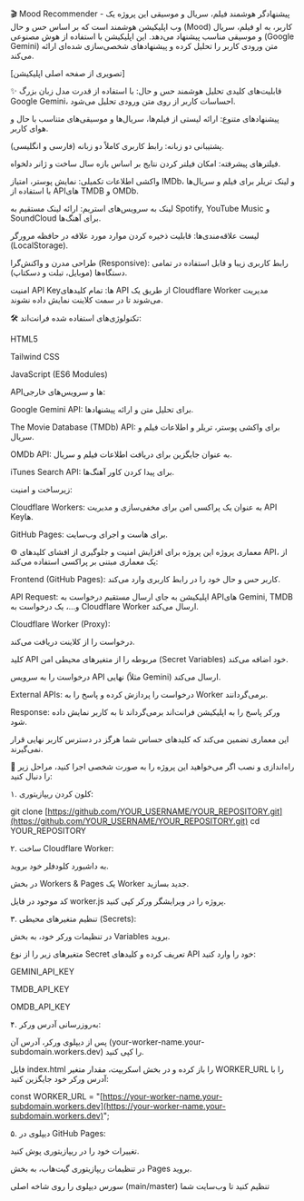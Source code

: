 🎬 Mood Recommender - پیشنهادگر هوشمند فیلم، سریال و موسیقی
این پروژه یک وب اپلیکیشن هوشمند است که بر اساس حس و حال (Mood) کاربر، به او فیلم، سریال و موسیقی مناسب پیشنهاد می‌دهد. این اپلیکیشن با استفاده از هوش مصنوعی (Google Gemini) متن ورودی کاربر را تحلیل کرده و پیشنهادهای شخصی‌سازی شده‌ای ارائه می‌کند.

[تصویری از صفحه اصلی اپلیکیشن]

✨ قابلیت‌های کلیدی
تحلیل هوشمند حس و حال: با استفاده از قدرت مدل زبان بزرگ Google Gemini، احساسات کاربر از روی متن ورودی تحلیل می‌شود.

پیشنهادهای متنوع: ارائه لیستی از فیلم‌ها، سریال‌ها و موسیقی‌های متناسب با حال و هوای کاربر.

پشتیبانی دو زبانه: رابط کاربری کاملاً دو زبانه (فارسی و انگلیسی).

فیلترهای پیشرفته: امکان فیلتر کردن نتایج بر اساس بازه سال ساخت و ژانر دلخواه.

واکشی اطلاعات تکمیلی: نمایش پوستر، امتیاز IMDb، و لینک تریلر برای فیلم و سریال‌ها با استفاده از APIهای TMDB و OMDb.

لینک به سرویس‌های استریم: ارائه لینک مستقیم به Spotify, YouTube Music و SoundCloud برای آهنگ‌ها.

لیست علاقه‌مندی‌ها: قابلیت ذخیره کردن موارد مورد علاقه در حافظه مرورگر (LocalStorage).

طراحی مدرن و واکنش‌گرا (Responsive): رابط کاربری زیبا و قابل استفاده در تمامی دستگاه‌ها (موبایل، تبلت و دسکتاپ).

امنیت API Keyها: تمام کلیدهای API از طریق یک Cloudflare Worker مدیریت می‌شوند تا در سمت کلاینت نمایش داده نشوند.

🛠️ تکنولوژی‌های استفاده شده
فرانت‌اند:

HTML5

Tailwind CSS

JavaScript (ES6 Modules)

APIها و سرویس‌های خارجی:

Google Gemini API: برای تحلیل متن و ارائه پیشنهادها.

The Movie Database (TMDb) API: برای واکشی پوستر، تریلر و اطلاعات فیلم و سریال.

OMDb API: به عنوان جایگزین برای دریافت اطلاعات فیلم و سریال.

iTunes Search API: برای پیدا کردن کاور آهنگ‌ها.

زیرساخت و امنیت:

Cloudflare Workers: به عنوان یک پراکسی امن برای مخفی‌سازی و مدیریت API Keyها.

GitHub Pages: برای هاست و اجرای وب‌سایت.

⚙️ معماری پروژه
این پروژه برای افزایش امنیت و جلوگیری از افشای کلیدهای API، از یک معماری مبتنی بر پراکسی استفاده می‌کند:

Frontend (GitHub Pages): کاربر حس و حال خود را در رابط کاربری وارد می‌کند.

API Request: اپلیکیشن به جای ارسال مستقیم درخواست به APIهای Gemini, TMDB و...، یک درخواست به Cloudflare Worker ارسال می‌کند.

Cloudflare Worker (Proxy):

درخواست را از کلاینت دریافت می‌کند.

کلید API مربوطه را از متغیرهای محیطی امن (Secret Variables) خود اضافه می‌کند.

درخواست را به سرویس API نهایی (مثلاً Gemini) ارسال می‌کند.

External APIs: درخواست را پردازش کرده و پاسخ را به Worker برمی‌گردانند.

Response: ورکر پاسخ را به اپلیکیشن فرانت‌اند برمی‌گرداند تا به کاربر نمایش داده شود.

این معماری تضمین می‌کند که کلیدهای حساس شما هرگز در دسترس کاربر نهایی قرار نمی‌گیرند.

🚀 راه‌اندازی و نصب
اگر می‌خواهید این پروژه را به صورت شخصی اجرا کنید، مراحل زیر را دنبال کنید:

۱. کلون کردن ریپازیتوری:

git clone [https://github.com/YOUR_USERNAME/YOUR_REPOSITORY.git](https://github.com/YOUR_USERNAME/YOUR_REPOSITORY.git)
cd YOUR_REPOSITORY

۲. ساخت Cloudflare Worker:

به داشبورد کلودفلر خود بروید.

در بخش Workers & Pages یک Worker جدید بسازید.

کد موجود در فایل worker.js پروژه را در ویرایشگر ورکر کپی کنید.

۳. تنظیم متغیرهای محیطی (Secrets):

در تنظیمات ورکر خود، به بخش Variables بروید.

متغیرهای زیر را از نوع Secret تعریف کرده و کلیدهای API خود را وارد کنید:

GEMINI_API_KEY

TMDB_API_KEY

OMDB_API_KEY

۴. به‌روزرسانی آدرس ورکر:

پس از دیپلوی ورکر، آدرس آن (your-worker-name.your-subdomain.workers.dev) را کپی کنید.

فایل index.html را باز کرده و در بخش اسکریپت، مقدار متغیر WORKER_URL را با آدرس ورکر خود جایگزین کنید:

const WORKER_URL = "[https://your-worker-name.your-subdomain.workers.dev](https://your-worker-name.your-subdomain.workers.dev)";

۵. دیپلوی در GitHub Pages:

تغییرات خود را در ریپازیتوری پوش کنید.

در تنظیمات ریپازیتوری گیت‌هاب، به بخش Pages بروید.

سورس دیپلوی را روی شاخه اصلی (main/master) تنظیم کنید تا وب‌سایت شما
